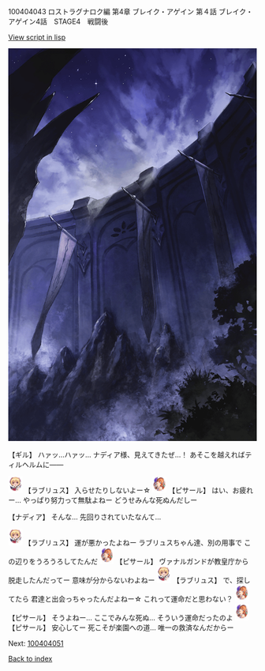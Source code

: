 100404043 ロストラグナロク編 第4章 ブレイク・アゲイン 第４話 ブレイク・アゲイン4話　STAGE4　戦闘後

[View script in lisp](../scripts/100404043.txt)

![101_south_wall.png](../images/backgrounds/101_south_wall.png)

【ギル】
ハァッ…ハァッ…
ナディア様、見えてきたぜ…！
あそこを越えればティルヘルムに――

<img src="../images/units/3200311.png" alt="3200311.png" height="34"/>
【ラブリュス】
入らせたりしないよー☆

<img src="../images/units/3302011.png" alt="3302011.png" height="34"/>
【ピサール】
はい、お疲れー…
やっぱり努力って無駄よねー
どうせみんな死ぬんだしー

【ナディア】
そんな…
先回りされていたなんて…

<img src="../images/units/3200311.png" alt="3200311.png" height="34"/>
【ラブリュス】
運が悪かったよねー
ラブリュスちゃん達、別の用事で
この辺りをうろうろしてたんだ

<img src="../images/units/3302011.png" alt="3302011.png" height="34"/>
【ピサール】
ヴァナルガンドが教皇庁から
脱走したんだってー
意味が分からないわよねー

<img src="../images/units/3200311.png" alt="3200311.png" height="34"/>
【ラブリュス】
で、探してたら
君達と出会っちゃったんだよねー☆
これって運命だと思わない？

<img src="../images/units/3302011.png" alt="3302011.png" height="34"/>
【ピサール】
そうよねー…
ここでみんな死ぬ…
そういう運命だったのよ

<img src="../images/units/3302011.png" alt="3302011.png" height="34"/>
【ピサール】
安心してー
死こそが楽園への道…
唯一の救済なんだからー

Next: [100404051](100404051.md)

[Back to index](index.md)
